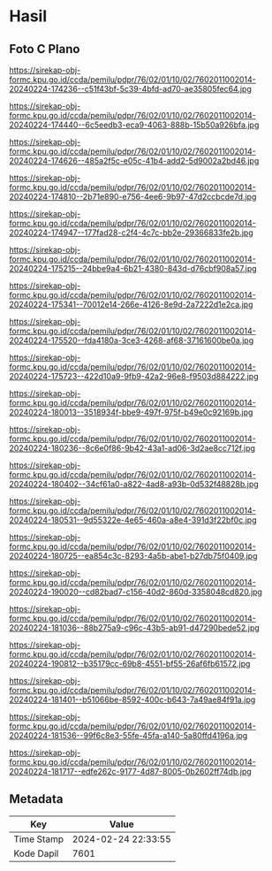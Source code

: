 # Hasil

## Foto C Plano

https://sirekap-obj-formc.kpu.go.id/ccda/pemilu/pdpr/76/02/01/10/02/7602011002014-20240224-174236--c51f43bf-5c39-4bfd-ad70-ae35805fec64.jpg

https://sirekap-obj-formc.kpu.go.id/ccda/pemilu/pdpr/76/02/01/10/02/7602011002014-20240224-174440--6c5eedb3-eca9-4063-888b-15b50a926bfa.jpg

https://sirekap-obj-formc.kpu.go.id/ccda/pemilu/pdpr/76/02/01/10/02/7602011002014-20240224-174626--485a2f5c-e05c-41b4-add2-5d9002a2bd46.jpg

https://sirekap-obj-formc.kpu.go.id/ccda/pemilu/pdpr/76/02/01/10/02/7602011002014-20240224-174810--2b71e890-e756-4ee6-9b97-47d2ccbcde7d.jpg

https://sirekap-obj-formc.kpu.go.id/ccda/pemilu/pdpr/76/02/01/10/02/7602011002014-20240224-174947--177fad28-c2f4-4c7c-bb2e-29366833fe2b.jpg

https://sirekap-obj-formc.kpu.go.id/ccda/pemilu/pdpr/76/02/01/10/02/7602011002014-20240224-175215--24bbe9a4-6b21-4380-843d-d76cbf908a57.jpg

https://sirekap-obj-formc.kpu.go.id/ccda/pemilu/pdpr/76/02/01/10/02/7602011002014-20240224-175341--70012e14-266e-4126-8e9d-2a7222d1e2ca.jpg

https://sirekap-obj-formc.kpu.go.id/ccda/pemilu/pdpr/76/02/01/10/02/7602011002014-20240224-175520--fda4180a-3ce3-4268-af68-37161600be0a.jpg

https://sirekap-obj-formc.kpu.go.id/ccda/pemilu/pdpr/76/02/01/10/02/7602011002014-20240224-175723--422d10a9-9fb9-42a2-96e8-f9503d884222.jpg

https://sirekap-obj-formc.kpu.go.id/ccda/pemilu/pdpr/76/02/01/10/02/7602011002014-20240224-180013--3518934f-bbe9-497f-975f-b49e0c92169b.jpg

https://sirekap-obj-formc.kpu.go.id/ccda/pemilu/pdpr/76/02/01/10/02/7602011002014-20240224-180236--8c6e0f86-9b42-43a1-ad06-3d2ae8cc712f.jpg

https://sirekap-obj-formc.kpu.go.id/ccda/pemilu/pdpr/76/02/01/10/02/7602011002014-20240224-180402--34cf61a0-a822-4ad8-a93b-0d532f48828b.jpg

https://sirekap-obj-formc.kpu.go.id/ccda/pemilu/pdpr/76/02/01/10/02/7602011002014-20240224-180531--9d55322e-4e65-460a-a8e4-391d3f22bf0c.jpg

https://sirekap-obj-formc.kpu.go.id/ccda/pemilu/pdpr/76/02/01/10/02/7602011002014-20240224-180725--ea854c3c-8293-4a5b-abe1-b27db75f0409.jpg

https://sirekap-obj-formc.kpu.go.id/ccda/pemilu/pdpr/76/02/01/10/02/7602011002014-20240224-190020--cd82bad7-c156-40d2-860d-3358048cd820.jpg

https://sirekap-obj-formc.kpu.go.id/ccda/pemilu/pdpr/76/02/01/10/02/7602011002014-20240224-181036--88b275a9-c96c-43b5-ab91-d47290bede52.jpg

https://sirekap-obj-formc.kpu.go.id/ccda/pemilu/pdpr/76/02/01/10/02/7602011002014-20240224-190812--b35179cc-69b8-4551-bf55-26af6fb61572.jpg

https://sirekap-obj-formc.kpu.go.id/ccda/pemilu/pdpr/76/02/01/10/02/7602011002014-20240224-181401--b51066be-8592-400c-b643-7a49ae84f91a.jpg

https://sirekap-obj-formc.kpu.go.id/ccda/pemilu/pdpr/76/02/01/10/02/7602011002014-20240224-181536--99f6c8e3-55fe-45fa-a140-5a80ffd4196a.jpg

https://sirekap-obj-formc.kpu.go.id/ccda/pemilu/pdpr/76/02/01/10/02/7602011002014-20240224-181717--edfe262c-9177-4d87-8005-0b2602ff74db.jpg


## Metadata

| Key        | Value               |
| ---------- | ------------------- |
| Time Stamp | 2024-02-24 22:33:55 |
| Kode Dapil | 7601                |



